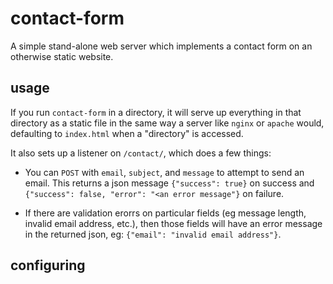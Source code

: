 # contact-form

A simple stand-alone web server which implements a contact form on an
otherwise static website.

## usage

If you run `contact-form` in a directory, it will serve up everything in that
directory as a static file in the same way a server like `nginx` or `apache`
would, defaulting to `index.html` when a "directory" is accessed.

It also sets up a listener on `/contact/`, which does a few things:

* You can `POST` with `email`, `subject`, and `message` to attempt to send
  an email.  This returns a json message `{"success": true}` on success and
  `{"success": false, "error": "<an error message"}` on failure.

* If there are validation erorrs on particular fields (eg message length,
  invalid email address, etc.), then those fields will have an error message
  in the returned json, eg: `{"email": "invalid email address"}`.

## configuring


